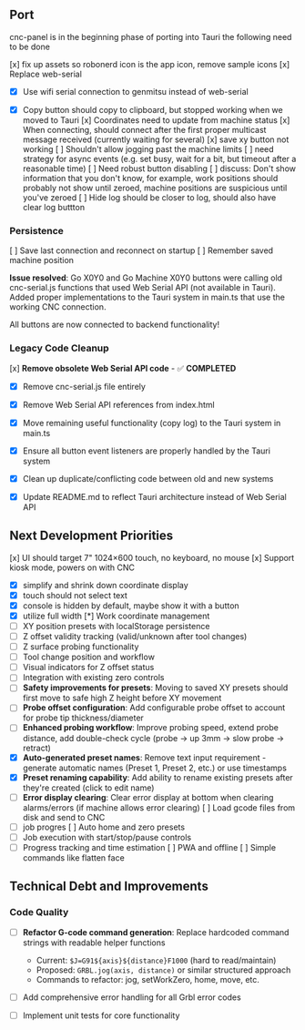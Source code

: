 

## Port
cnc-panel is in the beginning phase of porting into Tauri the following need to be done

[x] fix up assets so robonerd icon is the app icon, remove sample icons
[x] Replace web-serial
- [x] Use wifi serial connection to genmitsu instead of web-serial
- [x] Copy button should copy to clipboard, but stopped working when we moved to Tauri
[x] Coordinates need to update from machine status
[x] When connecting, should connect after the first proper multicast message received (currently waiting for several) 
[x] save xy button not working
[ ] Shouldn't allow jogging past the machine limits
[ ] need strategy for async events (e.g. set busy, wait for a bit, but timeout after a reasonable time)
[ ] Need robust button disabling
[ ] discuss: Don't show information that you don't know, for example, work positions should probably not show until zeroed, machine positions are suspicious until you've zeroed
[ ] Hide log should be closer to log, should also have clear log buttton


### Persistence
[ ] Save last connection and reconnect on startup
[ ] Remember saved machine position


**Issue resolved**: Go X0Y0 and Go Machine X0Y0 buttons were calling old cnc-serial.js functions that used Web Serial API (not available in Tauri). Added proper implementations to the Tauri system in main.ts that use the working CNC connection.

All buttons are now connected to backend functionality!

### Legacy Code Cleanup
[x] **Remove obsolete Web Serial API code** - ✅ **COMPLETED**
  - [x] Remove cnc-serial.js file entirely
  - [x] Remove Web Serial API references from index.html  
  - [x] Move remaining useful functionality (copy log) to the Tauri system in main.ts
  - [x] Ensure all button event listeners are properly handled by the Tauri system
  - [x] Clean up duplicate/conflicting code between old and new systems
  - [x] Update README.md to reflect Tauri architecture instead of Web Serial API 


## Next Development Priorities
[x] UI should target 7" 1024×600 touch, no keyboard, no mouse
[x] Support kiosk mode, powers on with CNC
- [x] simplify and shrink down coordinate display
- [x] touch should not select text
- [x] console is hidden by default, maybe show it with a button
- [x] utilize full width
[*] Work coordinate management
- [ ] XY position presets with localStorage persistence
- [ ] Z offset validity tracking (valid/unknown after tool changes)
- [ ] Z surface probing functionality
- [ ] Tool change position and workflow
- [ ] Visual indicators for Z offset status
- [ ] Integration with existing zero controls
- [ ] **Safety improvements for presets**: Moving to saved XY presets should first move to safe high Z height before XY movement
- [ ] **Probe offset configuration**: Add configurable probe offset to account for probe tip thickness/diameter  
- [ ] **Enhanced probing workflow**: Improve probing speed, extend probe distance, add double-check cycle (probe → up 3mm → slow probe → retract)
- [x] **Auto-generated preset names**: Remove text input requirement - generate automatic names (Preset 1, Preset 2, etc.) or use timestamps
- [x] **Preset renaming capability**: Add ability to rename existing presets after they're created (click to edit name)
- [ ] **Error display clearing**: Clear error display at bottom when clearing alarms/errors (if machine allows error clearing)
[ ] Load gcode files from disk and send to CNC
- [ ] job progres
[ ] Auto home and zero presets
- [ ] Job execution with start/stop/pause controls
- [ ] Progress tracking and time estimation
[ ] PWA and offline
[ ] Simple commands like flatten face

## Technical Debt and Improvements

### Code Quality
- [ ] **Refactor G-code command generation**: Replace hardcoded command strings with readable helper functions
  - Current: `$J=G91${axis}${distance}F1000` (hard to read/maintain)
  - Proposed: `GRBL.jog(axis, distance)` or similar structured approach
  - Commands to refactor: jog, setWorkZero, home, move, etc.
- [ ] Add comprehensive error handling for all Grbl error codes
- [ ] Implement unit tests for core functionality




